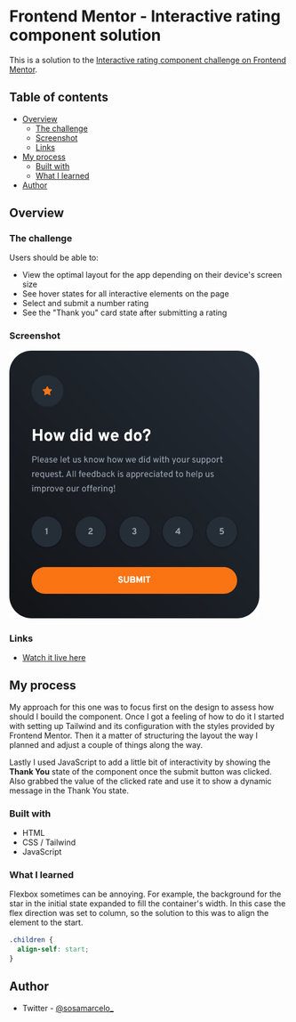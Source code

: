 # Frontend Mentor - Interactive rating component solution

This is a solution to the [Interactive rating component challenge on Frontend Mentor](https://www.frontendmentor.io/challenges/interactive-rating-component-koxpeBUmI).

## Table of contents

- [Overview](#overview)
  - [The challenge](#the-challenge)
  - [Screenshot](#screenshot)
  - [Links](#links)
- [My process](#my-process)
  - [Built with](#built-with)
  - [What I learned](#what-i-learned)
- [Author](#author)

## Overview

### The challenge

Users should be able to:

- View the optimal layout for the app depending on their device's screen size
- See hover states for all interactive elements on the page
- Select and submit a number rating
- See the "Thank you" card state after submitting a rating

### Screenshot

![Component Screenshot](./screenshot.png)

### Links

- [Watch it live here](ratingcomponentproject.netlify.app)

## My process

My approach for this one was to focus first on the design to assess how should I bouild the component. Once I got a feeling of how to do it I started with setting up Tailwind and its configuration with the styles provided by Frontend Mentor. Then it a matter of structuring the layout the way I planned and adjust a couple of things along the way.

Lastly I used JavaScript to add a little bit of interactivity by showing the **Thank You** state of the component once the submit button was clicked. Also grabbed the value of the clicked rate and use it to show a dynamic message in the Thank You state.

### Built with

- HTML
- CSS / Tailwind
- JavaScript

### What I learned

Flexbox sometimes can be annoying. For example, the background for the star in the initial state expanded to fill the container's width. In this case the flex direction was set to column, so the solution to this was to align the element to the start.

```css
.children {
  align-self: start;
}
```

## Author

- Twitter - [@sosamarcelo\_](https://twitter.com/sosamarcelo_)
